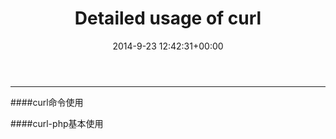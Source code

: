 ﻿---
date: 2014-9-23 12:42:31+00:00
layout: post
title: Detailed usage of curl
categories: 文档
tags: php
---


----------

####curl命令使用


####curl-php基本使用





 

